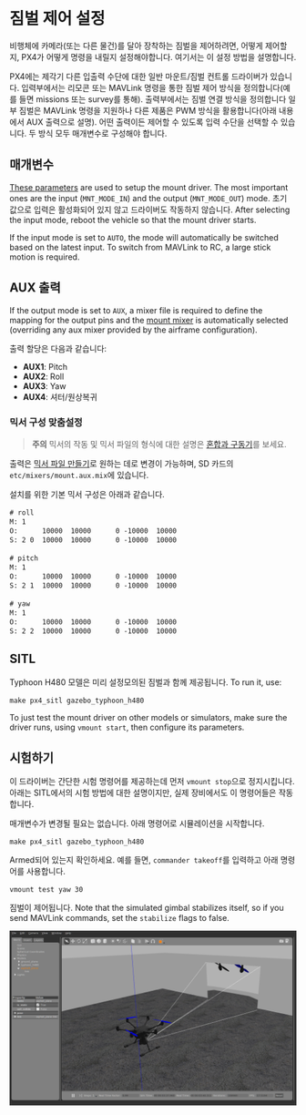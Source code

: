 # 짐벌 제어 설정

비행체에 카메라(또는 다른 물건)를 달아 장착하는 짐벌을 제어하려면, 어떻게 제어할 지, PX4가 어떻게 명령을 내릴지 설정해야합니다. 여기서는 이 설정 방법을 설명합니다.

PX4에는 제각기 다른 입출력 수단에 대한 일반 마운트/짐벌 컨트롤 드라이버가 있습니다. 입력부에서는 리모콘 또는 MAVLink 명령을 통한 짐벌 제어 방식을 정의합니다(예를 들면 missions 또는 survey를 통해). 출력부에서는 짐벌 연결 방식을 정의합니다 일부 짐벌은 MAVLink 명령을 지원하나 다른 제품은 PWM 방식을 활용합니다(아래 내용에서 AUX 출력으로 설명). 어떤 출력이든 제어할 수 있도록 입력 수단을 선택할 수 있습니다. 두 방식 모두 매개변수로 구성해야 합니다.

## 매개변수

[These parameters](../advanced/parameter_reference.md#mount) are used to setup the mount driver. The most important ones are the input (`MNT_MODE_IN`) and the output (`MNT_MODE_OUT`) mode. 초기 값으로 입력은 활성화되어 있지 않고 드라이버도 작동하지 않습니다. After selecting the input mode, reboot the vehicle so that the mount driver starts.

If the input mode is set to `AUTO`, the mode will automatically be switched based on the latest input. To switch from MAVLink to RC, a large stick motion is required.

## AUX 출력

If the output mode is set to `AUX`, a mixer file is required to define the mapping for the output pins and the [mount mixer](https://github.com/PX4/Firmware/blob/master/ROMFS/px4fmu_common/mixers/mount.aux.mix) is automatically selected (overriding any aux mixer provided by the airframe configuration).

출력 할당은 다음과 같습니다:

- **AUX1**: Pitch
- **AUX2**: Roll
- **AUX3**: Yaw
- **AUX4**: 셔터/원상복귀

### 믹서 구성 맞춤설정

> **주의** 믹서의 작동 및 믹서 파일의 형식에 대한 설명은 [혼합과 구동기](../concept/mixing.md)를 보세요.

출력은 [믹서 파일 만들기](../concept/system_startup.md#starting-a-custom-mixer)로 원하는 데로 변경이 가능하며, SD 카드의 `etc/mixers/mount.aux.mix`에 있습니다.

설치를 위한 기본 믹서 구성은 아래과 같습니다.

    # roll
    M: 1
    O:      10000  10000      0 -10000  10000
    S: 2 0  10000  10000      0 -10000  10000
    
    # pitch
    M: 1
    O:      10000  10000      0 -10000  10000
    S: 2 1  10000  10000      0 -10000  10000
    
    # yaw
    M: 1
    O:      10000  10000      0 -10000  10000
    S: 2 2  10000  10000      0 -10000  10000
    
    

## SITL

Typhoon H480 모델은 미리 설정모의된 짐벌과 함께 제공됩니다. To run it, use:

    make px4_sitl gazebo_typhoon_h480
    

To just test the mount driver on other models or simulators, make sure the driver runs, using `vmount start`, then configure its parameters.

## 시험하기

이 드라이버는 간단한 시험 명령어를 제공하는데 먼저 `vmount stop`으로 정지시킵니다. 아래는 SITL에서의 시험 방법에 대한 설명이지만, 실제 장비에서도 이 명령어들은 작동합니다.

매개변수가 변경될 필요는 없습니다. 아래 명령어로 시뮬레이션을 시작합니다.

    make px4_sitl gazebo_typhoon_h480
    

Armed되어 있는지 확인하세요. 예를 들면, `commander takeoff`를 입력하고 아래 명령어를 사용합니다.

    vmount test yaw 30
    

짐벌이 제어됩니다. Note that the simulated gimbal stabilizes itself, so if you send MAVLink commands, set the `stabilize` flags to false.

![Gazebo 짐벌 모의](../../assets/simulation/gazebo/gimbal-simulation.png)